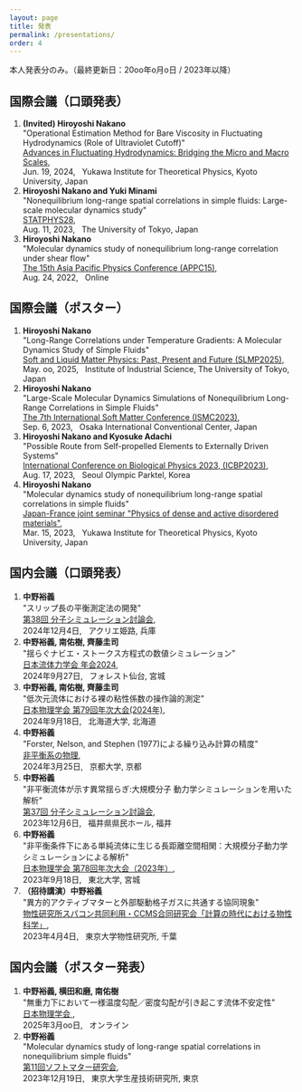```yaml
---
layout: page
title: 発表
permalink: /presentations/
order: 4
---
```


本人発表分のみ。（最終更新日：20oo年o月o日 / 2023年以降）

## 国際会議（口頭発表）

<ol>
  <li>
    <b>(Invited) Hiroyoshi Nakano</b><br>
    "Operational Estimation Method for Bare Viscosity in Fluctuating Hydrodynamics (Role of Ultraviolet Cutoff)"<br>
    <a href="https://www2.yukawa.kyoto-u.ac.jp/~hydro-2024/home.html">Advances in Fluctuating Hydrodynamics: Bridging the Micro and Macro Scales</a>,<br>
    Jun. 19, 2024,&nbsp;&nbsp; Yukawa Institute for Theoretical Physics, Kyoto University, Japan
  </li>
  <li>
    <b>Hiroyoshi Nakano and Yuki Minami</b><br>
    "Nonequilibrium long-range spatial correlations in simple fluids: Large-scale molecular dynamics study"<br>
    <a href="https://statphys28.org">STATPHYS28</a>,<br>
    Aug. 11, 2023,&nbsp;&nbsp; The University of Tokyo, Japan
  </li>
  <li>
    <b>Hiroyoshi Nakano</b><br>
    "Molecular dynamics study of nonequilibrium long-range correlation under shear flow"<br>
    <a href="https://www.appc15.org">The 15th Asia Pacific Physics Conference (APPC15)</a>,<br>
    Aug. 24, 2022,&nbsp;&nbsp; Online
  </li>
</ol>


## 国際会議（ポスター）

<ol>
  <li>
    <b>Hiroyoshi Nakano</b><br>
    "Long-Range Correlations under Temperature Gradients: A Molecular Dynamics Study of Simple Fluids"<br>
    <a href="https://www.slmp2025.tokyo">Soft and Liquid Matter Physics: Past, Present and Future (SLMP2025)</a>,<br>
    May. oo, 2025,&nbsp;&nbsp; Institute of Industrial Science, The University of Tokyo, Japan
  </li>
  <li>
    <b>Hiroyoshi Nakano</b><br>
    "Large-Scale Molecular Dynamics Simulations of Nonequilibrium Long-Range Correlations in Simple Fluids"<br>
    <a href="https://ismc2023.jp/index.html">The 7th International Soft Matter Conference (ISMC2023)</a>,<br>
    Sep. 6, 2023,&nbsp;&nbsp; Osaka International Conventional Center, Japan
  </li>
  <li>
    <b>Hiroyoshi Nakano and Kyosuke Adachi</b><br>
    "Possible Route from Self-propelled Elements to Externally Driven Systems"<br>
    <a href="https://www.icbp2023.org">International Conference on Biological Physics 2023, (ICBP2023)</a>,<br>
    Aug. 17, 2023,&nbsp;&nbsp; Seoul Olympic Parktel, Korea
  </li>
  <li>
    <b>Hiroyoshi Nakano</b><br>
    "Molecular dynamics study of nonequilibrium long-range spatial correlations in simple fluids"<br>
    <a href="https://www2.yukawa.kyoto-u.ac.jp/~japan-france/index.php">Japan-France joint seminar "Physics of dense and active disordered materials"</a>,<br>
    Mar. 15, 2023,&nbsp;&nbsp; Yukawa Institute for Theoretical Physics, Kyoto University, Japan
  </li>
</ol>


## 国内会議（口頭発表）
<ol>
  <li>
    <b>中野裕義</b><br>
    "スリップ長の平衡測定法の開発"<br>
    <a href="https://sympo.mol-sim.jp/mssj38/">第38回 分子シミュレーション討論会</a>,<br>
    2024年12月4日,&nbsp;&nbsp; アクリエ姫路, 兵庫
  </li>
  <li>
    <b>中野裕義, 南佑樹, 齊藤圭司</b><br>
    "揺らぐナビエ・ストークス方程式の数値シミュレーション"<br>
    <a href="https://www2.nagare.or.jp/nenkai2024/">日本流体力学会 年会2024</a>,<br>
    2024年9月27日,&nbsp;&nbsp; フォレスト仙台, 宮城
  </li>
  <li>
    <b>中野裕義, 南佑樹, 齊藤圭司</b><br>
    "低次元流体における裸の粘性係数の操作論的測定"<br>
    <a href="https://onsite.gakkai-web.net/jps/jps_search/2024au/index.html">日本物理学会 第79回年次大会(2024年)</a>,<br>
    2024年9月18日,&nbsp;&nbsp; 北海道大学, 北海道
  </li>
  <li>
    <b>中野裕義</b><br>
    "Forster, Nelson, and Stephen (1977)による繰り込み計算の精度"<br>
    <a href="https://sites.google.com/kyoto-u.ac.jp/sasa60th/">非平衡系の物理</a>,<br>
    2024年3月25日,&nbsp;&nbsp; 京都大学, 京都
  </li>
  <li>
    <b>中野裕義</b><br>
    "非平衡流体が示す異常揺らぎ:大規模分子 動力学シミュレーションを用いた解析"<br>
    <a href="https://sympo.mol-sim.jp/mssj37/">第37回 分子シミュレーション討論会</a>,<br>
    2023年12月6日,&nbsp;&nbsp; 福井県県民ホール, 福井
  </li>
  <li>
    <b>中野裕義</b><br>
    "非平衡条件下にある単純流体に生じる長距離空間相関：大規模分子動力学シミュレーションによる解析"<br>
    <a href="https://onsite.gakkai-web.net/jps/jps_search/2023au/index.html">日本物理学会 第78回年次大会（2023年）</a>,<br>
    2023年9月18日,&nbsp;&nbsp; 東北大学, 宮城
  </li>
  <li>
    <b>（招待講演）中野裕義</b><br>
    "異方的アクティブマターと外部駆動格子ガスに共通する協同現象"<br>
    <a href="https://www.issp.u-tokyo.ac.jp/maincontents/seminar/all2.html?pid=17808">物性研究所スパコン共同利用・CCMS合同研究会「計算の時代における物性科学」</a>,<br>
    2023年4月4日,&nbsp;&nbsp; 東京大学物性研究所, 千葉
  </li>
</ol>

## 国内会議（ポスター発表）

<ol>
  <li>
    <b>中野裕義, 横田和磨, 南佑樹</b><br>
    "無重力下において一様温度勾配／密度勾配が引き起こす流体不安定性"<br>
    <a href="https://www.jps.or.jp/activities/meetings/spring/spring_index.php">日本物理学会 </a>,<br>
    2025年3月oo日,&nbsp;&nbsp; オンライン
  </li>
  <li>
    <b>中野裕義</b><br>
    "Molecular dynamics study of long-range spatial correlations in nonequilibrium simple fluids"<br>
    <a href="https://softmatter.xsrv.jp/event/meeting11.html">第11回ソフトマター研究会</a>,<br>
    2023年12月19日,&nbsp;&nbsp; 東京大学生産技術研究所, 東京
  </li>
</ol>